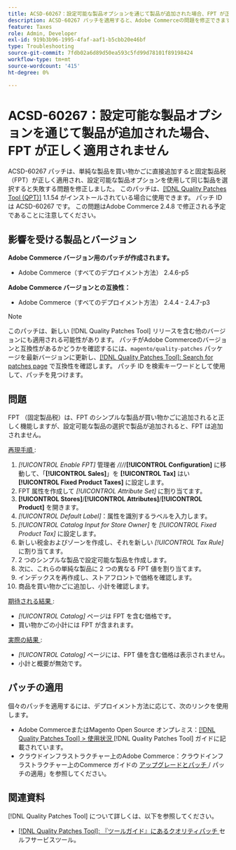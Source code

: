 ```yaml
---
title: ACSD-60267：設定可能な製品オプションを通じて製品が追加された場合、FPT が正しく適用されません
description: ACSD-60267 パッチを適用すると、Adobe Commerceの問題を修正できます。この問題では、単純な商品を買い物かごに直接追加すると固定商品税（FPT）が正しく適用されますが、設定可能な商品オプションを使用して同じ商品を選択すると失敗します。
feature: Taxes
role: Admin, Developer
exl-id: 919b3b96-1995-4faf-aaf1-b5cbb20e46bf
type: Troubleshooting
source-git-commit: 7fdb02a6d89d50ea593c5fd99d78101f89198424
workflow-type: tm+mt
source-wordcount: '415'
ht-degree: 0%

---
```


# ACSD-60267：設定可能な製品オプションを通じて製品が追加された場合、FPT が正しく適用されません

ACSD-60267 パッチは、単純な製品を買い物かごに直接追加すると固定製品税（FPT）が正しく適用され、設定可能な製品オプションを使用して同じ製品を選択すると失敗する問題を修正しました。 このパッチは、[[!DNL Quality Patches Tool (QPT)]](https://experienceleague.adobe.com/docs/commerce-operations/tools/quality-patches-tool/usage.html) 1.1.54 がインストールされている場合に使用できます。 パッチ ID は ACSD-60267 です。 この問題はAdobe Commerce 2.4.8 で修正される予定であることに注意してください。

## 影響を受ける製品とバージョン

**Adobe Commerce バージョン用のパッチが作成されます。**

* Adobe Commerce（すべてのデプロイメント方法） 2.4.6-p5

**Adobe Commerce バージョンとの互換性：**

* Adobe Commerce（すべてのデプロイメント方法） 2.4.4 - 2.4.7-p3

>[!NOTE]
>
>このパッチは、新しい [!DNL Quality Patches Tool] リリースを含む他のバージョンにも適用される可能性があります。 パッチがAdobe Commerceのバージョンと互換性があるかどうかを確認するには、`magento/quality-patches` パッケージを最新バージョンに更新し、[[!DNL Quality Patches Tool]: Search for patches page](https://experienceleague.adobe.com/tools/commerce-quality-patches/index.html) で互換性を確認します。 パッチ ID を検索キーワードとして使用して、パッチを見つけます。

## 問題

FPT （固定製品税）は、FPT のシンプルな製品が買い物かごに追加されると正しく機能しますが、設定可能な製品の選択で製品が追加されると、FPT は追加されません。

<u> 再現手順 </u>:

1. *[!UICONTROL Enable FPT]* 管理者 */*/*/*/**[!UICONTROL Configuration]** に移動して、「**[!UICONTROL Sales]**」を **[!UICONTROL Tax]** はい **[!UICONTROL Fixed Product Taxes]** に設定します。
1. FPT 属性を作成して *[!UICONTROL Attribute Set]* に割り当てます。
1. **[!UICONTROL Stores]**/**[!UICONTROL Attributes]**/**[!UICONTROL Product]** を開きます。
1. *[!UICONTROL Default Label]*：属性を識別するラベルを入力します。
1. *[!UICONTROL Catalog Input for Store Owner]* を *[!UICONTROL Fixed Product Tax]* に設定します。
1. 新しい税金およびゾーンを作成し、それを新しい *[!UICONTROL Tax Rule]* に割り当てます。
1. 2 つのシンプルな製品で設定可能な製品を作成します。
1. 次に、これらの単純な製品に 2 つの異なる FPT 値を割り当てます。
1. インデックスを再作成し、ストアフロントで価格を確認します。
1. 商品を買い物かごに追加し、小計を確認します。

<u> 期待される結果 </u>:

* *[!UICONTROL Catalog]* ページは FPT を含む価格です。
* 買い物かごの小計には FPT が含まれます。

<u> 実際の結果 </u>:

* *[!UICONTROL Catalog]* ページには、FPT 値を含む価格は表示されません。
* 小計と概要が無効です。

## パッチの適用

個々のパッチを適用するには、デプロイメント方法に応じて、次のリンクを使用します。

* Adobe CommerceまたはMagento Open Source オンプレミス：[[!DNL Quality Patches Tool] > 使用状況 ](/help/tools/quality-patches-tool/usage.md)[!DNL Quality Patches Tool] ガイドに記載されています。
* クラウドインフラストラクチャー上のAdobe Commerce：クラウドインフラストラクチャー上のCommerce ガイドの [ アップグレードとパッチ ](https://experienceleague.adobe.com/docs/commerce-cloud-service/user-guide/develop/upgrade/apply-patches.html)/ パッチの適用」を参照してください。

## 関連資料

[!DNL Quality Patches Tool] について詳しくは、以下を参照してください。

* [[!DNL Quality Patches Tool]: 『ツールガイド』にあるクオリティパッチ ](/help/tools/quality-patches-tool/quality-patches-tool-to-self-serve-quality-patches.md) セルフサービスツール。

